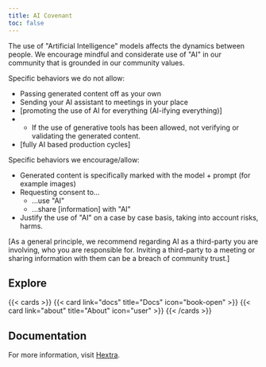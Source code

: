 ```yaml
---
title: AI Covenant
toc: false
---
```


The use of "Artificial Intelligence" models affects the dynamics between people. We encourage mindful and considerate use of "AI" in our community that is grounded in our community values.

Specific behaviors we do not allow:

- Passing generated content off as your own
- Sending your AI assistant to meetings in your place
- [promoting the use of AI for everything (AI-ifying everything)]
- - If the use of generative tools has been allowed, not verifying or validating the generated content.
- [fully AI based production cycles]

Specific behaviors we encourage/allow:

- Generated content is specifically marked with the model + prompt (for example images)
- Requesting consent to...
  - ...use "AI"
  - ...share [information] with "AI"
- Justify the use of "AI" on a case by case basis, taking into account risks, harms.

[As a general principle, we recommend regarding AI as a third-party you are involving, who you are responsible for. Inviting a third-party to a meeting or sharing information with them can be a breach of community trust.]

## Explore

{{< cards >}}
  {{< card link="docs" title="Docs" icon="book-open" >}}
  {{< card link="about" title="About" icon="user" >}}
{{< /cards >}}

## Documentation

For more information, visit [Hextra](https://imfing.github.io/hextra).
